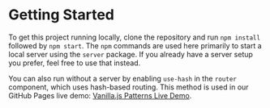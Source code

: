 # Getting Started

To get this project running locally, clone the repository and run `npm install` followed by `npm start`. The `npm` commands are used here primarily to start a local server using the `server` package. If you already have a server setup you prefer, feel free to use that instead.

You can also run without a server by enabling `use-hash` in the `router` component, which uses hash-based routing. This method is used in our GitHub Pages live demo: [Vanilla.js Patterns Live Demo](https://quantuminformation.github.io/vanillajs-patterns/).
